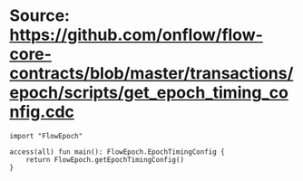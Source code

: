 # Source: https://github.com/onflow/flow-core-contracts/blob/master/transactions/epoch/scripts/get_epoch_timing_config.cdc

```
import "FlowEpoch"

access(all) fun main(): FlowEpoch.EpochTimingConfig {
    return FlowEpoch.getEpochTimingConfig()
}
```